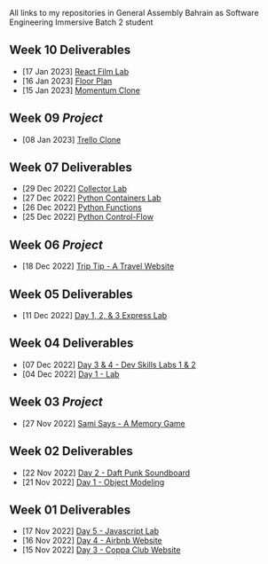 All links to my repositories in General Assembly Bahrain as Software Engineering Immersive Batch 2 student

## Week 10 Deliverables
* [17 Jan 2023]  [React Film Lab](https://git.generalassemb.ly/sami-a/Week10Day03.git)
* [16 Jan 2023]  [Floor Plan](https://git.generalassemb.ly/sami-a/Week10Day02.git)
* [15 Jan 2023]  [Momentum Clone](https://git.generalassemb.ly/sami-a/Week10Day01.git)

## Week 09 _Project_
* [08 Jan 2023]  [Trello Clone](https://git.generalassemb.ly/sami-a/Project03.git)

## Week 07 Deliverables
* [29 Dec 2022]  [Collector Lab](https://git.generalassemb.ly/sami-a/Week07Day05.git)
* [27 Dec 2022]  [Python Containers Lab](https://git.generalassemb.ly/sami-a/Week07Day03.git)
* [26 Dec 2022]  [Python Functions](https://git.generalassemb.ly/sami-a/Week07Day02.git)
* [25 Dec 2022]  [Python Control-Flow](https://git.generalassemb.ly/sami-a/Week07Day01.git)

## Week 06 _Project_
* [18 Dec 2022]  [Trip Tip - A Travel Website](https://git.generalassemb.ly/sami-a/Project02.git)

## Week 05 Deliverables
* [11 Dec 2022]  [Day 1, 2, & 3 Express Lab](https://git.generalassemb.ly/sami-a/Express-Lab.git)

## Week 04 Deliverables
* [07 Dec 2022]  [Day 3 & 4 - Dev Skills Labs 1 & 2](https://git.generalassemb.ly/sami-a/Week04Day03-04.git)
* [04 Dec 2022]  [Day 1 - Lab](https://git.generalassemb.ly/sami-a/Week04d01.git)

## Week 03 _Project_
* [27 Nov 2022]  [Sami Says - A Memory Game](https://git.generalassemb.ly/sami-a/project01.git)

## Week 02 Deliverables
* [22 Nov 2022]  [Day 2 - Daft Punk Soundboard](https://git.generalassemb.ly/sami-a/Week02d02.git) 
* [21 Nov 2022]  [Day 1 - Object Modeling](https://git.generalassemb.ly/sami-a/week02d01.git) 

## Week 01 Deliverables
* [17 Nov 2022]  [Day 5 - Javascript Lab](https://git.generalassemb.ly/sami-a/Week01Day05.git) 
* [16 Nov 2022]  [Day 4 - Airbnb Website](https://git.generalassemb.ly/sami-a/Week01Day04.git) 
* [15 Nov 2022]  [Day 3 - Coppa Club Website](https://git.generalassemb.ly/sami-a/Week01Day03.git) 
